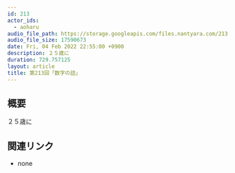 ```yaml
---
id: 213
actor_ids:
  - aoharu
audio_file_path: https://storage.googleapis.com/files.nantyara.com/213.mp3
audio_file_size: 17590673
date: Fri, 04 Feb 2022 22:55:00 +0900
description: ２５歳に
duration: 729.757125
layout: article
title: 第213回「数字の話」
---
```

## 概要

２５歳に

## 関連リンク

* none
